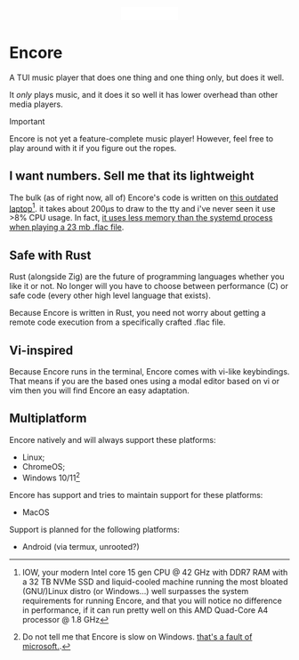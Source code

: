 <p align="center">
    <img src="docs/encore.svg" height="23">
</p>

# Encore

A TUI music player that does one thing and one thing only, but does it well.

It _only_ plays music, and it does it so well it has lower overhead than other media players.

> [!IMPORTANT]
> Encore is not yet a feature-complete music player! However, feel free to play around with it if you figure out the ropes.

## I want numbers. Sell me that its lightweight

The bulk (as of right now, all of) Encore's code is written on [this outdated laptop](https://www.ordinateursarabais.com/produit/acer-es1-521-40hc-hdmi-6-go-ram-1-tb/)[^1]. it takes about 200µs to draw to the tty and i've never seen it use >8% CPU usage. In fact, [it uses less memory than the systemd process when playing a 23 mb .flac file](./docs/img/encore-less-bloated-than-systemd.png).

## Safe with Rust

Rust (alongside Zig) are the future of programming languages whether you like it or not. No longer will you have to choose between performance (C) or safe code (every other high level language that exists).

Because Encore is written in Rust, you need not worry about getting a remote code execution from a specifically crafted .flac file.

## Vi-inspired

Because Encore runs in the terminal, Encore comes with vi-like keybindings. That means if you are the based ones using a modal editor based on vi or vim then you will find Encore an easy adaptation.

## Multiplatform

Encore natively and will always support these platforms:

- Linux;
- ChromeOS;
- Windows 10/11[^2]

Encore has support and tries to maintain support for these platforms:

- MacOS

Support is planned for the following platforms:

- Android (via termux, unrooted?)

[^1]: IOW, your modern Intel core 15 gen CPU @ 42 GHz with DDR7 RAM with a 32 TB NVMe SSD and liquid-cooled machine running the most bloated (GNU/)Linux distro (or Windows...) well surpasses the system requirements for running Encore, and that you will notice no difference in performance, if it can run pretty well on this AMD Quad-Core A4 processor @ 1.8 GHz
[^2]: Do not tell me that Encore is slow on Windows. [that's a fault of microsoft.](https://github.com/cmuratori/refterm/blob/main/faq.md).

